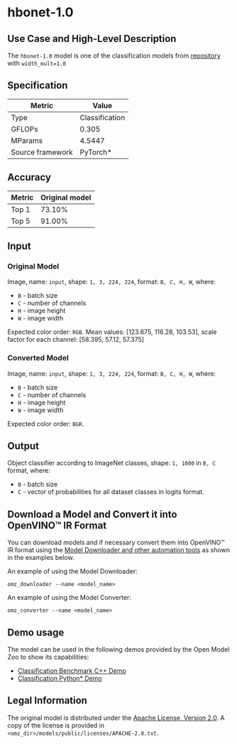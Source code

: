 # hbonet-1.0

## Use Case and High-Level Description

The `hbonet-1.0` model is one of the classification models from [repository](https://github.com/d-li14/HBONet) with `width_mult=1.0`

## Specification

| Metric            | Value         |
|-------------------|---------------|
| Type              | Classification|
| GFLOPs            | 0.305         |
| MParams           | 4.5447        |
| Source framework  | PyTorch\*     |

## Accuracy

| Metric | Original model |
| ------ | -------------- |
| Top 1  | 73.10%         |
| Top 5  | 91.00%         |

## Input

### Original Model

Image, name: `input`, shape: `1, 3, 224, 224`, format: `B, C, H, W`, where:

- `B` - batch size
- `C` - number of channels
- `H` - image height
- `W` - image width

Expected color order: `RGB`.
Mean values: [123.675, 116.28, 103.53], scale factor for each channel: [58.395, 57.12, 57.375]

### Converted Model

Image, name: `input`, shape: `1, 3, 224, 224`, format: `B, C, H, W`, where:

- `B` - batch size
- `C` - number of channels
- `H` - image height
- `W` - image width

Expected color order: `BGR`.

## Output

Object classifier according to ImageNet classes, shape: `1, 1000` in `B, C` format, where:

- `B` - batch size
- `C` - vector of probabilities for all dataset classes in logits format.

## Download a Model and Convert it into OpenVINO™ IR Format

You can download models and if necessary convert them into OpenVINO™ IR format using the [Model Downloader and other automation tools](../../../tools/model_tools/README.md) as shown in the examples below.

An example of using the Model Downloader:
```
omz_downloader --name <model_name>
```

An example of using the Model Converter:
```
omz_converter --name <model_name>
```

## Demo usage

The model can be used in the following demos provided by the Open Model Zoo to show its capabilities:

* [Classification Benchmark C++ Demo](../../../demos/classification_benchmark_demo/cpp/README.md)
* [Classification Python\* Demo](../../../demos/classification_demo/python/README.md)

## Legal Information

The original model is distributed under the
[Apache License, Version 2.0](https://raw.githubusercontent.com/d-li14/HBONet/master/LICENSE).
A copy of the license is provided in `<omz_dir>/models/public/licenses/APACHE-2.0.txt`.
